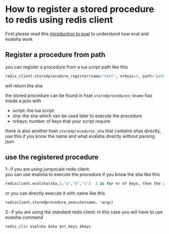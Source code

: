 # How to register a stored procedure to redis using redis client
First please read this [introduction to eval](https://redis.io/commands/eval#introduction-to-eval) to understand how 
eval and evalsha work

## Register a procedure from path
you can register a procedure from a lua script path like this
```python
redis_client.storedprocedure_register(name="test", nrkeys=3, path="path_to_lua_script")
```
will return the sha

the stored procedure can be found in hset `storedprocedures:$name` has inside a json with
 - script: the lua script
 - sha: the sha which van be used later to execute the procedure
 - nrkeys: number of keys that your script require

there is also another hset `storedprocedures_sha` that contains shas directly, use this if you know the name and what 
evalsha directly without parsing json


## use the registered procedure

1- if you are using jumpscale redis client:  
    you can use evalsha to execute the procedure if you know the sha like this
```python
redisclient.evalsha(sha,3,"a","b","c")  3 is for nr of keys, then the args
```
or you can directly execute it with name like this
```python
redisclient.storedprocedure_execute(name, *args)
```

2- if you are using the standard redis client:
in this case you will have to use evalsha command 
```
redis_cli> evalsha $sha $nr_keys $keys
```